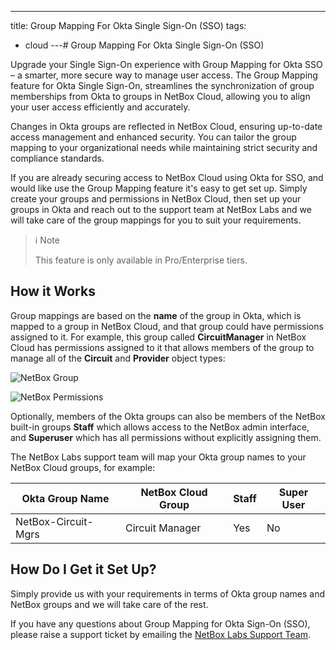 ---
title: Group Mapping For Okta Single Sign-On (SSO)
tags:
  - cloud
---# Group Mapping For Okta Single Sign-On (SSO)

Upgrade your Single Sign-On experience with Group Mapping for Okta SSO – a smarter, more secure way to manage user access. The Group Mapping feature for Okta Single Sign-On, streamlines the synchronization of group memberships from Okta to groups in NetBox Cloud, allowing you to align your user access efficiently and accurately. 

Changes in Okta groups are reflected in NetBox Cloud, ensuring up-to-date access management and enhanced security. You can tailor the group mapping to your organizational needs while maintaining strict security and compliance standards.

If you are already securing access to NetBox Cloud using Okta for SSO, and would like use the Group Mapping feature it's easy to get set up. Simply create your groups and permissions in NetBox Cloud, then set up your groups in Okta and reach out to the support team at NetBox Labs and we will take care of the group mappings for you to suit your requirements. 

> ℹ️ Note
> 
> This feature is only available in Pro/Enterprise tiers.

## How it Works

Group mappings are based on the **name** of the group in Okta, which is mapped to a group in NetBox Cloud, and that group could have permissions assigned to it. For example, this group called **CircuitManager** in NetBox Cloud has permissions assigned to it that allows members of the group to manage all of the **Circuit** and  **Provider** object types: 

![NetBox Group](..//images/Azure%20SSO/azure_group_sync_2.png)

![NetBox Permissions](..//images/Azure%20SSO/azure_group_sync_3.png)

Optionally, members of the Okta groups can also be members of the NetBox built-in groups **Staff** which allows access to the NetBox admin interface, and **Superuser** which has all permissions without explicitly assigning them.

The NetBox Labs support team will map your Okta group names to your NetBox Cloud groups, for example: 

| Okta Group Name | NetBox Cloud Group | Staff | Super User |
| -------- | ------- |-------- | ------- |
| NetBox-Circuit-Mgrs | Circuit Manager | Yes | No | 

## How Do I Get it Set Up?
Simply provide us with your requirements in terms of Okta group names and NetBox groups and we will take care of the rest. 

If you have any questions about Group Mapping for Okta Sign-On (SSO), please raise a support ticket by emailing the [NetBox Labs Support Team](mailto:support@netboxlabs.com).
